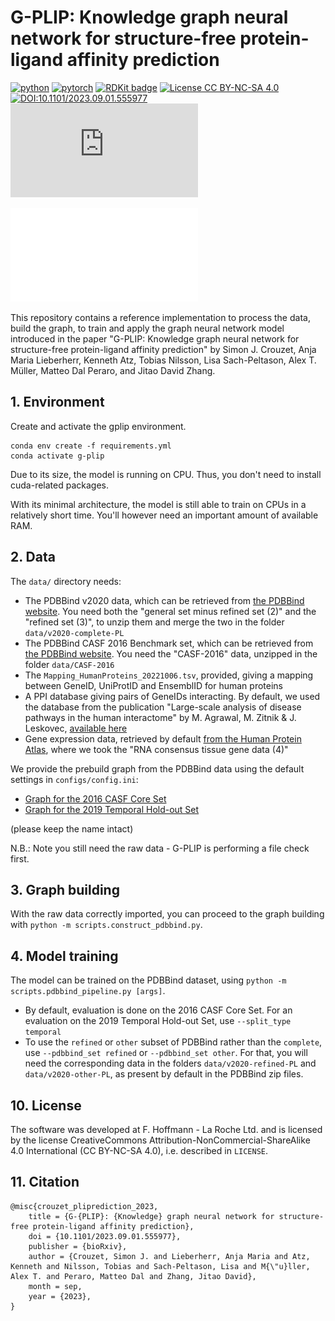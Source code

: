 # G-PLIP: Knowledge graph neural network for structure-free protein-ligand affinity prediction

[![python](https://img.shields.io/badge/Python-3.10-3776AB.svg?style=flat&logo=python&logoColor=white)](https://www.python.org)
[![pytorch](https://img.shields.io/badge/PyTorch-1.13.1-EE4C2C.svg?style=flat&logo=pytorch)](https://pytorch.org)
[![RDKit badge](https://img.shields.io/badge/Powered%20by-RDKit-3838ff.svg?logo=data:image/png;base64,iVBORw0KGgoAAAANSUhEUgAAABAAAAAQBAMAAADt3eJSAAAABGdBTUEAALGPC/xhBQAAACBjSFJNAAB6JgAAgIQAAPoAAACA6AAAdTAAAOpgAAA6mAAAF3CculE8AAAAFVBMVEXc3NwUFP8UPP9kZP+MjP+0tP////9ZXZotAAAAAXRSTlMAQObYZgAAAAFiS0dEBmFmuH0AAAAHdElNRQfmAwsPGi+MyC9RAAAAQElEQVQI12NgQABGQUEBMENISUkRLKBsbGwEEhIyBgJFsICLC0iIUdnExcUZwnANQWfApKCK4doRBsKtQFgKAQC5Ww1JEHSEkAAAACV0RVh0ZGF0ZTpjcmVhdGUAMjAyMi0wMy0xMVQxNToyNjo0NyswMDowMDzr2J4AAAAldEVYdGRhdGU6bW9kaWZ5ADIwMjItMDMtMTFUMTU6MjY6NDcrMDA6MDBNtmAiAAAAAElFTkSuQmCC)](https://www.rdkit.org/)
[![License CC BY-NC-SA 4.0](https://i.creativecommons.org/l/by-nc-sa/4.0/88x31.png)](http://creativecommons.org/licenses/by-nc-sa/4.0/)
[![DOI:10.1101/2023.09.01.555977](https://zenodo.org/badge/DOI/10.1101/2023.09.01.555977.svg)](https://doi.org/10.1101/2023.09.01.555977)
[![Citations](https://api.juleskreuer.eu/citation-badge.php?doi=10.1101/2023.09.01.555977)](https://juleskreuer.eu/projekte/citation-badge/)

![](gplip_pipeline.pdf)

This repository contains a reference implementation to process the data, build the graph, to train and apply the graph neural network model introduced in the paper "G-PLIP: Knowledge graph neural network for structure-free protein-ligand affinity prediction" by Simon J. Crouzet, Anja Maria Lieberherr, Kenneth Atz, Tobias Nilsson, Lisa Sach-Peltason, Alex T. Müller, Matteo Dal Peraro, and Jitao David Zhang.


## 1. Environment
Create and activate the gplip environment. 

```
conda env create -f requirements.yml
conda activate g-plip
```

Due to its size, the model is running on CPU. Thus, you don't need to install cuda-related packages.

With its minimal architecture, the model is still able to train on CPUs in a relatively short time. You'll however need an important amount of available RAM.

## 2. Data

The `data/` directory needs:
 - The PDBBind v2020 data, which can be retrieved from [the PDBBind website](http://pdbbind.org.cn/download.php). You need both the "general set minus refined set (2)" and the "refined set (3)", to unzip them and merge the two in the folder `data/v2020-complete-PL`
 - The PDBBind CASF 2016 Benchmark set, which can be retrieved from [the PDBBind website](http://pdbbind.org.cn/casf.php). You need the "CASF-2016" data, unzipped in the folder `data/CASF-2016`
 - The `Mapping_HumanProteins_20221006.tsv`, provided, giving a mapping between GeneID, UniProtID and EnsemblID for human proteins
 - A PPI database giving pairs of GeneIDs interacting. By default, we used the database from the publication "Large-scale analysis of disease pathways in the human interactome" by M. Agrawal, M. Zitnik & J. Leskovec, [available here](https://snap.stanford.edu/biodata/datasets/10000/10000-PP-Pathways.html)
 - Gene expression data, retrieved by default [from the Human Protein Atlas](https://www.proteinatlas.org/about/download), where we took the "RNA consensus tissue gene data (4)"

We provide the prebuild graph from the PDBBind data using the default settings in `configs/config.ini`:
 - [Graph for the 2016 CASF Core Set](https://drive.google.com/file/d/1iae-QR7hU7tb_CDQ9UMZrx2-ablgI2TV/view?usp%253Dsharing)
 - [Graph for the 2019 Temporal Hold-out Set](https://drive.google.com/file/d/1TY9ay1i-31VXO7SW5B9Wi35x_g1WoEK5/view?usp%253Dsharing)

(please keep the name intact)

N.B.: Note you still need the raw data - G-PLIP is performing a file check first.

## 3. Graph building
With the raw data correctly imported, you can proceed to the graph building with `python -m scripts.construct_pdbbind.py`.


## 4. Model training
The model can be trained on the PDBBind dataset, using `python -m scripts.pdbbind_pipeline.py [args]`.
 - By default, evaluation is done on the 2016 CASF Core Set. For an evaluation on the 2019 Temporal Hold-out Set, use `--split_type temporal`
 - To use the `refined` or `other` subset of PDBBind rather than the `complete`, use `--pdbbind_set refined` or `--pdbbind_set other`. For that, you will need the corresponding data in the folders `data/v2020-refined-PL` and `data/v2020-other-PL`, as present by default in the PDBBind zip files.


## 10. License
The software was developed at F. Hoffmann - La Roche Ltd. and is licensed by the license CreativeCommons Attribution-NonCommercial-ShareAlike 4.0 International (CC BY-NC-SA 4.0), i.e. described in `LICENSE`.


## 11. Citation

```
@misc{crouzet_pliprediction_2023,
	title = {G-{PLIP}: {Knowledge} graph neural network for structure-free protein-ligand affinity prediction},
	doi = {10.1101/2023.09.01.555977},
	publisher = {bioRxiv},
	author = {Crouzet, Simon J. and Lieberherr, Anja Maria and Atz, Kenneth and Nilsson, Tobias and Sach-Peltason, Lisa and M{\"u}ller, Alex T. and Peraro, Matteo Dal and Zhang, Jitao David},
	month = sep,
	year = {2023},
}
```
